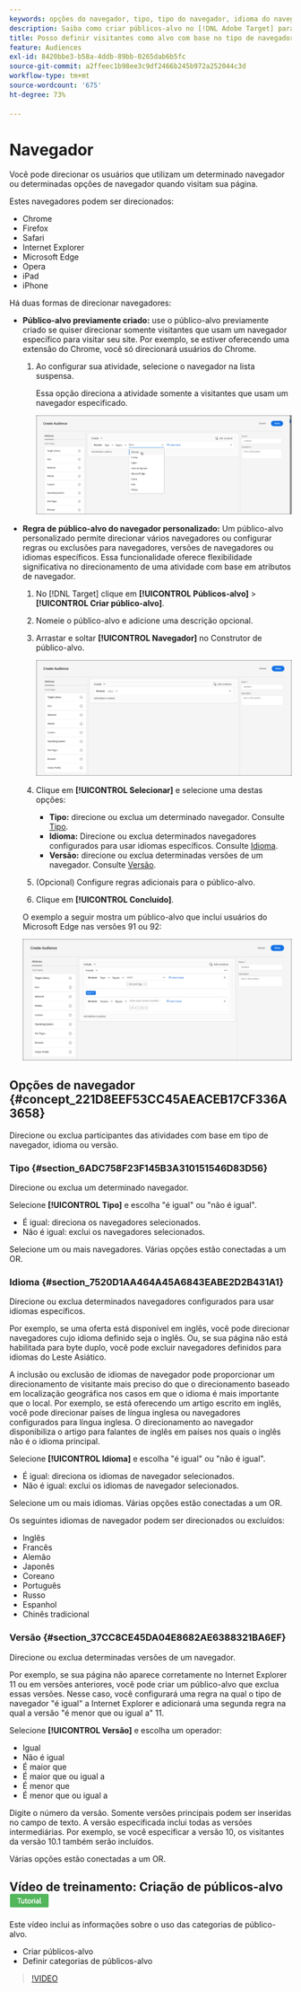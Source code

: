 ```yaml
---
keywords: opções do navegador, tipo, tipo do navegador, idioma do navegador, idioma, versão, versão do navegador
description: Saiba como criar públicos-alvo no [!DNL Adobe Target] para direcionar os usuários que utilizam um determinado navegador ou determinadas opções de navegador quando visitam sua página.
title: Posso definir visitantes como alvo com base no tipo de navegador?
feature: Audiences
exl-id: 8420bbe3-b58a-4ddb-89bb-0265dab6b5fc
source-git-commit: a2ffeec1b98ee3c9df2466b245b972a252044c3d
workflow-type: tm+mt
source-wordcount: '675'
ht-degree: 73%

---
```


# Navegador

Você pode direcionar os usuários que utilizam um determinado navegador ou determinadas opções de navegador quando visitam sua página.

Estes navegadores podem ser direcionados:

* Chrome
* Firefox
* Safari
* Internet Explorer
* Microsoft Edge
* Opera
* iPad  
* iPhone

Há duas formas de direcionar navegadores:

* **Público-alvo previamente criado:** use o público-alvo previamente criado se quiser direcionar somente visitantes que usam um navegador específico para visitar seu site. Por exemplo, se estiver oferecendo uma extensão do Chrome, você só direcionará usuários do Chrome.

   1. Ao configurar sua atividade, selecione o navegador na lista suspensa.

      Essa opção direciona a atividade somente a visitantes que usam um navegador especificado.

      ![Usuários do Chrome do Target](/help/main/c-target/c-audiences/c-target-rules/assets/target-chrome.png)

* **Regra de público-alvo do navegador personalizado:** Um público-alvo personalizado permite direcionar vários navegadores ou configurar regras ou exclusões para navegadores, versões de navegadores ou idiomas específicos. Essa funcionalidade oferece flexibilidade significativa no direcionamento de uma atividade com base em atributos de navegador.

   1. No [!DNL Target] clique em **[!UICONTROL Públicos-alvo]** > **[!UICONTROL Criar público-alvo]**.
   1. Nomeie o público-alvo e adicione uma descrição opcional.
   1. Arrastar e soltar **[!UICONTROL Navegador]** no Construtor de público-alvo.

      ![Regras > Navegador](assets/target_browser.png)

   1. Clique em **[!UICONTROL Selecionar]** e selecione uma destas opções:

      * **Tipo:** direcione ou exclua um determinado navegador. Consulte [Tipo](/help/main/c-target/c-audiences/c-target-rules/browser.md#section_6ADC758F23F145B3A310151546D83D56).
      * **Idioma:** Direcione ou exclua determinados navegadores configurados para usar idiomas específicos. Consulte [Idioma](/help/main/c-target/c-audiences/c-target-rules/browser.md#section_7520D1AA464A45A6843EABE2D2B431A1).
      * **Versão:** direcione ou exclua determinadas versões de um navegador. Consulte [Versão](/help/main/c-target/c-audiences/c-target-rules/browser.md#section_37CC8CE45DA04E8682AE6388321BA6EF).

   1. (Opcional) Configure regras adicionais para o público-alvo.
   1. Clique em **[!UICONTROL Concluído]**.

  O exemplo a seguir mostra um público-alvo que inclui usuários do Microsoft Edge nas versões 91 ou 92:

  ![Target Edge 91 ou 92](assets/target_edge.png)

## Opções de navegador {#concept_221D8EEF53CC45AEACEB17CF336A3658}

Direcione ou exclua participantes das atividades com base em tipo de navegador, idioma ou versão.

### Tipo {#section_6ADC758F23F145B3A310151546D83D56}

Direcione ou exclua um determinado navegador.

Selecione **[!UICONTROL Tipo]** e escolha &quot;é igual&quot; ou &quot;não é igual&quot;.

* É igual: direciona os navegadores selecionados.
* Não é igual: exclui os navegadores selecionados.

Selecione um ou mais navegadores. Várias opções estão conectadas a um OR.

### Idioma  {#section_7520D1AA464A45A6843EABE2D2B431A1}

Direcione ou exclua determinados navegadores configurados para usar idiomas específicos.

Por exemplo, se uma oferta está disponível em inglês, você pode direcionar navegadores cujo idioma definido seja o inglês. Ou, se sua página não está habilitada para byte duplo, você pode excluir navegadores definidos para idiomas do Leste Asiático.

A inclusão ou exclusão de idiomas de navegador pode proporcionar um direcionamento de visitante mais preciso do que o direcionamento baseado em localização geográfica nos casos em que o idioma é mais importante que o local. Por exemplo, se está oferecendo um artigo escrito em inglês, você pode direcionar países de língua inglesa ou navegadores configurados para língua inglesa. O direcionamento ao navegador disponibiliza o artigo para falantes de inglês em países nos quais o inglês não é o idioma principal.

Selecione **[!UICONTROL Idioma]** e escolha &quot;é igual&quot; ou &quot;não é igual&quot;.

* É igual: direciona os idiomas de navegador selecionados.
* Não é igual: exclui os idiomas de navegador selecionados.

Selecione um ou mais idiomas. Várias opções estão conectadas a um OR.

Os seguintes idiomas de navegador podem ser direcionados ou excluídos:

* Inglês
* Francês
* Alemão
* Japonês
* Coreano
* Português
* Russo
* Espanhol
* Chinês tradicional

### Versão  {#section_37CC8CE45DA04E8682AE6388321BA6EF}

Direcione ou exclua determinadas versões de um navegador.

Por exemplo, se sua página não aparece corretamente no Internet Explorer 11 ou em versões anteriores, você pode criar um público-alvo que exclua essas versões. Nesse caso, você configurará uma regra na qual o tipo de navegador &quot;é igual&quot; a Internet Explorer e adicionará uma segunda regra na qual a versão &quot;é menor que ou igual a&quot; 11.

Selecione **[!UICONTROL Versão]** e escolha um operador:

* Igual
* Não é igual
* É maior que
* É maior que ou igual a
* É menor que
* É menor que ou igual a

Digite o número da versão. Somente versões principais podem ser inseridas no campo de texto. A versão especificada inclui todas as versões intermediárias. Por exemplo, se você especificar a versão 10, os visitantes da versão 10.1 também serão incluídos.

Várias opções estão conectadas a um OR.

## Vídeo de treinamento: Criação de públicos-alvo ![Selo do tutorial](/help/main/assets/tutorial.png)

Este vídeo inclui as informações sobre o uso das categorias de público-alvo.

* Criar públicos-alvo
* Definir categorias de públicos-alvo

>[!VIDEO](https://video.tv.adobe.com/v/17392)